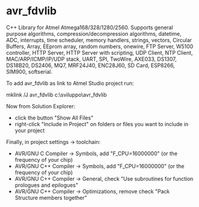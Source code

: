 avr_fdvlib
==========

C++ Library for Atmel Atmega168/328/1280/2560. 
Supports general purpose algorithms, compression/decompression algorithms, datetime, ADC, interrupts, 
time scheduler, memory handlers, strings, vectors, Circular Buffers, Array, EEprom array, random numbers, 
onewire, FTP Server, W5100 controller, HTTP Server, HTTP Server with scripting, UDP Client, NTP Client, 
MAC/ARP/ICMP/IP/UDP stack, UART, SPI, TwoWire, AXE033, DS1307, DS18B20, DS2406, MQ7, MRF24J40, 
ENC28J60, SD Card, ESP8266, SIM900, softserial.


To add avr_fdvlib as link to Atmel Studio project run:

mklink /J avr_fdvlib c:\sviluppo\avr_fdvlib


Now from Solution Explorer:
- click the button "Show All Files"
- right-click "Include in Project" on folders or files you want to include in your project


Finally, in project settings -> toolchain:
- AVR/GNU C Compiler -> Symbols, add "F_CPU=16000000" (or the frequency of your chip)
- AVR/GNU C++ Compiler -> Symbols, add "F_CPU=16000000" (or the frequency of your chip)
- AVR/GNU C++ Compiler -> General, check "Use subroutines for function prologues and epilogues"
- AVR/GNU C++ Compiler -> Optimizations, remove check "Pack Structure members together"
